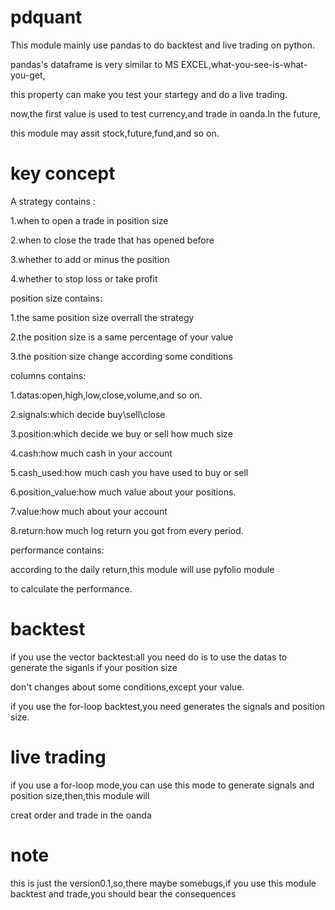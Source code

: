 # pdquant
This module mainly use pandas to do backtest and live trading on python.

pandas's dataframe is very similar to MS EXCEL,what-you-see-is-what-you-get,

this property can make you test your startegy and do a live trading.

now,the first value is used to test currency,and trade in oanda.In the future,

this module may assit stock,future,fund,and so on.

# key concept

A strategy contains :

1.when to open a trade in  position size

2.when to close the trade that has opened before

3.whether to add or minus the position

4.whether to stop loss or take profit

position size contains:

1.the same position size  overrall the strategy

2.the position size is a same percentage of your value 

3.the position size change according some conditions

columns contains:

1.datas:open,high,low,close,volume,and so on.

2.signals:which decide buy\sell\close

3.position:which decide we buy or sell how much size

4.cash:how much cash in your account

5.cash_used:how much cash you have used to buy or sell

6.position_value:how much value about your positions.

7.value:how much about your account

8.return:how much log return you got from every period.

performance contains:

according to the daily return,this module will use pyfolio module

to calculate the performance.

# backtest

if you use the vector backtest:all you need do is to use the datas to generate the siganls if your position size

don't changes about some conditions,except your value.

if you use the for-loop backtest,you need generates the signals and position size.

# live trading

if you use a for-loop mode,you can use this mode to generate signals and position size,then,this module will 

creat order and trade in the oanda

# note

this is just the version0.1,so,there maybe somebugs,if you use this module backtest and trade,you should bear the consequences





